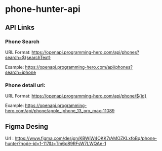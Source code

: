# phone-hunter-api

## API Links

### Phone Search
URL Format: https://openapi.programming-hero.com/api/phones?search=${searchText}

Example: https://openapi.programming-hero.com/api/phones?search=iphone


### Phone detail url:
URL Format: https://openapi.programming-hero.com/api/phone/${id}


Example: https://openapi.programming-hero.com/api/phone/apple_iphone_13_pro_max-11089


## Figma Desing
Url : https://www.figma.com/design/KBWjW4OKK7rAMOZKLxfoBq/phone-hunter?node-id=1-117&t=Tm6o89RFsW7LWQAe-1
